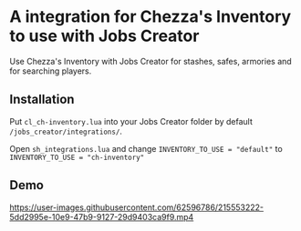 
# A integration for Chezza's Inventory to use with Jobs Creator

Use Chezza's Inventory with Jobs Creator for stashes, safes, armories and for searching players.

## Installation

Put ```cl_ch-inventory.lua``` into your Jobs Creator folder by default ```/jobs_creator/integrations/```.

Open ```sh_integrations.lua``` and change ```INVENTORY_TO_USE = "default"``` to ```INVENTORY_TO_USE = "ch-inventory"```

## Demo

https://user-images.githubusercontent.com/62596786/215553222-5dd2995e-10e9-47b9-9127-29d9403ca9f9.mp4
